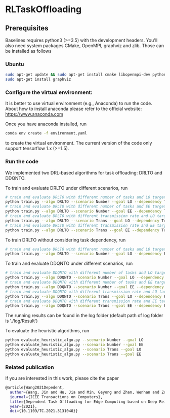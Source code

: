 # RLTaskOffloading

## Prerequisites 
Baselines requires python3 (>=3.5) with the development headers. You'll also need system packages CMake, OpenMPI, graphviz and zlib. Those can be installed as follows
### Ubuntu 
    
```bash
sudo apt-get update && sudo apt-get install cmake libopenmpi-dev python3-dev zlib1g-dev
sudo apt-get install graphviz
```

### Configure the virtual environment:
It is better to use virtual environment (e.g., Anaconda) to run the code. About how to install anaconda please refer to the official website: https://www.anaconda.com

Once you have anaconda installed, run 

```bash
conda env create -f environment.yaml
```

to create the virtual environment. The current version of the code only support tensorflow 1.x (>=1.5).  

### Run the code
We implemented two DRL-based algorithms for task offloading: DRLTO and DDQNTO. 

To train and evaluate DRLTO under different scenarios, run
```bash
# train and evaluate DRLTO with different number of tasks and LO target.
python train.py --algo DRLTO --scenario Number --goal LO --dependency True 
# train and evaluate DRLTO with different number of tasks and EE target.
python train.py --algo DRLTO --scenario Number --goal EE --dependency True 
# train and evaluate DRLTO with different transmission rate and LO target.
python train.py --algo DRLTO --scenario Trans --goal LO --dependency True 
# train and evaluate DRLTO with different transmission rate and EE target.
python train.py --algo DRLTO --scenario Trans --goal EE --dependency True 
```

To train DRLTO without considering task dependency, run
```bash
# train and evaluate DRLTO with different number of tasks and LO target without considering dependency
python train.py --algo DRLTO --scenario Number --goal LO --dependency False 
```

To train and evaluate DDQNTO under different scenarios, run 
```bash
# train and evaluate DDQNTO with different number of tasks and LO target. In DDQNTO we do not consider the dependency.
python train.py --algo DDQNTO --scenario Number --goal LO --dependency False 
# train and evaluate DDQNTO with different number of tasks and EE target.
python train.py --algo DDQNTO --scenario Number --goal EE --dependency False 
# train and evaluate DDQNTO with different transmission rate and LO target.
python train.py --algo DDQNTO --scenario Trans --goal LO --dependency False 
# train and evaluate DDQNTO with different transmission rate and EE target.
python train.py --algo DDQNTO --scenario Trans --goal EE --dependency False 
```

The running results can be found in the log folder (default path of log folder is './log/Result')

To evaluate the heuristic algorithms, run
```bash
python evaluate_heuristic_algo.py --scenario Number --goal LO
python evaluate_heuristic_algo.py --scenario Number --goal EE
python evaluate_heuristic_algo.py --scenario Trans --goal LO
python evaluate_heuristic_algo.py --scenario Trans --goal EE
```

### Related publication
If you are interested in this work, please cite the paper

```bash
@article{Wang2021Depedent,
  author={Wang, Jin and Hu, Jia and Min, Geyong and Zhan, Wenhan and Zomaya, Albert and Georgalas, Nektarios},
  journal={IEEE Transactions on Computers}, 
  title={Dependent Task Offloading for Edge Computing based on Deep Reinforcement Learning}, 
  year={2021},
  doi={10.1109/TC.2021.3131040}}
```